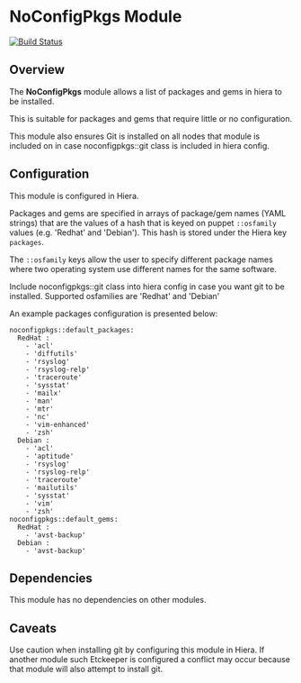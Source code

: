 # NoConfigPkgs Module
[![Build Status](https://travis-ci.org/Adaptavist/puppet-noconfigpkgs.svg?branch=master)](https://travis-ci.org/Adaptavist/puppet-noconfigpkgs)

## Overview

The **NoConfigPkgs** module allows a list of packages and gems in hiera to be installed.

This is suitable for packages and gems that require little or no configuration.

This module also ensures Git is installed on all nodes that module is included on in case noconfigpkgs::git class is included in hiera config.

## Configuration

This module is configured in Hiera.

Packages and gems are specified in arrays of package/gem names (YAML strings) that are the values of a hash that is keyed on puppet `::osfamily` values (e.g. 'Redhat' and 'Debian'). This hash is stored under the Hiera key `packages`.

The `::osfamily` keys allow the user to specify different package names where two operating system use different names for the same software.

Include noconfigpkgs::git class into hiera config in case you want git to be installed. Supported osfamilies are 'Redhat' and 'Debian'

An example packages configuration is presented below:

	noconfigpkgs::default_packages:
	  RedHat : 
	    - 'acl'
	    - 'diffutils'
	    - 'rsyslog'
	    - 'rsyslog-relp'
	    - 'traceroute'
	    - 'sysstat'
	    - 'mailx'
	    - 'man'
	    - 'mtr'
	    - 'nc'
	    - 'vim-enhanced'
	    - 'zsh'
	  Debian : 
	    - 'acl'
	    - 'aptitude'
	    - 'rsyslog'
	    - 'rsyslog-relp'
	    - 'traceroute'
	    - 'mailutils'
	    - 'sysstat'
	    - 'vim'
	    - 'zsh'
	noconfigpkgs::default_gems:
	  RedHat : 
	    - 'avst-backup'
	  Debian : 
	    - 'avst-backup'

## Dependencies

This module has no dependencies on other modules.

## Caveats

Use caution when installing git by configuring this module in Hiera. If another module such Etckeeper is configured a conflict may occur because that module will also attempt to install git.

